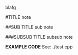 blafg

#TITLE 
note

##SUB TITLE 
sub note 

###SUBSUB TITLE
subsub note

**EXAMPLE CODE** See: ./test.cpp
